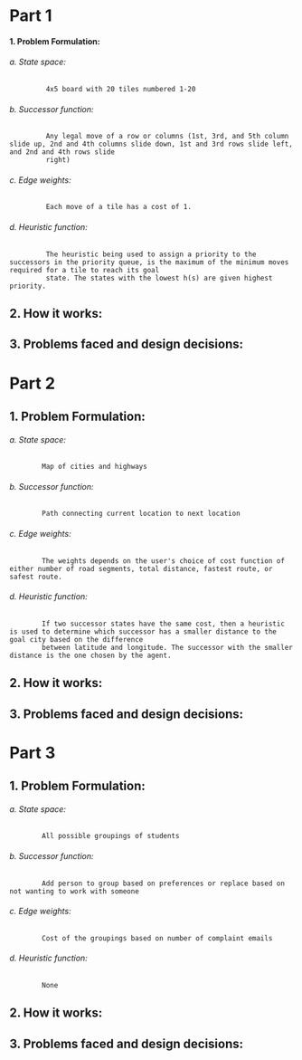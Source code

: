 # Part 1
#### 1. Problem Formulation:
   ###### a. State space: 
             4x5 board with 20 tiles numbered 1-20
   ###### b. Successor function: 
             Any legal move of a row or columns (1st, 3rd, and 5th column slide up, 2nd and 4th columns slide down, 1st and 3rd rows slide left, and 2nd and 4th rows slide
             right)
   ###### c. Edge weights: 
             Each move of a tile has a cost of 1.
   ###### d. Heuristic function: 
             The heuristic being used to assign a priority to the successors in the priority queue, is the maximum of the minimum moves required for a tile to reach its goal
             state. The states with the lowest h(s) are given highest priority.
## 2. How it works:
      
## 3. Problems faced and design decisions:
      

# Part 2
## 1. Problem Formulation:
  ###### a. State space: 
            Map of cities and highways
  ###### b. Successor function: 
            Path connecting current location to next location
  ###### c. Edge weights: 
            The weights depends on the user's choice of cost function of either number of road segments, total distance, fastest route, or safest route. 
  ###### d. Heuristic function: 
            If two successor states have the same cost, then a heuristic is used to determine which successor has a smaller distance to the goal city based on the difference
            between latitude and longitude. The successor with the smaller distance is the one chosen by the agent. 
## 2. How it works: 
## 3. Problems faced and design decisions:

# Part 3
## 1. Problem Formulation:
  ###### a. State space: 
            All possible groupings of students
  ###### b. Successor function: 
            Add person to group based on preferences or replace based on not wanting to work with someone
  ###### c. Edge weights: 
            Cost of the groupings based on number of complaint emails
  ###### d. Heuristic function: 
            None
## 2. How it works:
## 3. Problems faced and design decisions:

